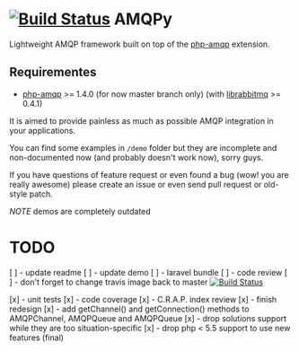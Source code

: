 [![Build Status](https://travis-ci.org/pinepain/amqpy.png?branch=redesign)](https://travis-ci.org/zaq178miami/amqpy)
AMQPy
=====

Lightweight AMQP framework built on top of the [php-amqp](https://github.com/pdezwart/php-amqp) extension.

Requirementes
-------------

 * [php-amqp](http://pecl.php.net/package/amqp) >= 1.4.0 (for now master branch only) (with [librabbitmq]() >= 0.4.1)

It is aimed to provide painless as much as possible AMQP integration in your applications.

You can find some examples in `/demo` folder but they are incomplete and non-documented now (and probably doesn't work now),
sorry guys.

If you have questions of feature request or even found a bug (wow! you are really awesome) please create an issue
or even send pull request or old-style patch.

*NOTE* demos are completely outdated

TODO
====

[ ] - update readme
[ ] - update demo
[ ] - laravel bundle
[ ] - code review
[ ] - don't forget to change travis image back to master [![Build Status](https://travis-ci.org/pinepain/amqpy.png?branch=master)](https://travis-ci.org/zaq178miami/amqpy)

[x] - unit tests
[x] - code coverage
[x] - C.R.A.P. index review
[x] - finish redesign
[x] - add getChannel() and getConnection() methods to AMQPChannel, AMQPQueue and AMQPQueue
[x] - drop solutions support while they are too situation-specific
[x] - drop php < 5.5 support to use new features (final)
